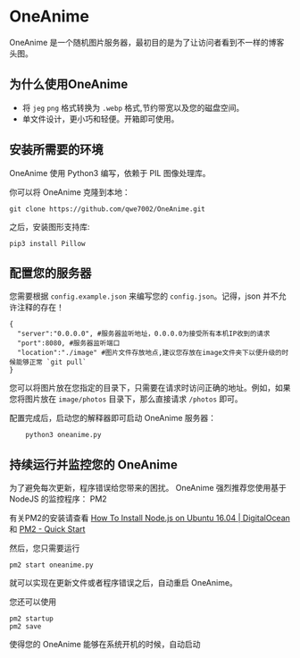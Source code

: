 # OneAnime

OneAnime 是一个随机图片服务器，最初目的是为了让访问者看到不一样的博客头图。

## 为什么使用OneAnime

* 将 `jeg` `png` 格式转换为 `.webp` 格式,节约带宽以及您的磁盘空间。
* 单文件设计，更小巧和轻便。开箱即可使用。

## 安装所需要的环境

OneAnime 使用 Python3 编写，依赖于 PIL 图像处理库。

你可以将 OneAnime 克隆到本地：

```shell
git clone https://github.com/qwe7002/OneAnime.git
```

之后，安装图形支持库:

```shell
pip3 install Pillow
```
    
## 配置您的服务器

您需要根据 `config.example.json` 来编写您的 `config.json`。记得，json 并不允许注释的存在！

```
{
  "server":"0.0.0.0", #服务器监听地址，0.0.0.0为接受所有本机IP收到的请求
  "port":8080, #服务器监听端口
  "location":"./image" #图片文件存放地点,建议您存放在image文件夹下以便升级的时候能够正常 `git pull`
}
```

您可以将图片放在您指定的目录下，只需要在请求时访问正确的地址。例如，如果您将图片放在 `image/photos` 目录下，那么直接请求 `/photos` 即可。

配置完成后，启动您的解释器即可启动 OneAnime 服务器：
```shell
    python3 oneanime.py
```

## 持续运行并监控您的 OneAnime

为了避免每次更新，程序错误给您带来的困扰。 OneAnime 强烈推荐您使用基于 NodeJS 的监控程序： PM2

有关PM2的安装请查看 [How To Install Node.js on Ubuntu 16.04 | DigitalOcean](https://www.digitalocean.com/community/tutorials/how-to-install-node-js-on-ubuntu-16-04) 和 [PM2 - Quick Start](http://pm2.keymetrics.io/docs/usage/quick-start/)

然后，您只需要运行

```shell
pm2 start oneanime.py
```

就可以实现在更新文件或者程序错误之后，自动重启 OneAnime。

您还可以使用

```shell
pm2 startup
pm2 save
```

使得您的 OneAnime 能够在系统开机的时候，自动启动